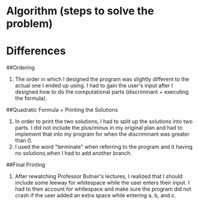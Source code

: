 # Algorithm (steps to solve the problem)

# Differences


##Ordering
1. The order in which I designed the program was slightly different to the actual one I ended up using. I had to gain the user's input after I designed how to do the computational parts (discriminant + executing the formula).


##Quadratic Formula + Printing the Solutions
1. In order to print the two solutions, I had to split up the solutions into two parts. I did not include the plus/minus in my original plan and had to implement that into my program for when the discriminant was greater than 0.
2. I used the word "terminate" when referring to the program and it having no solutions,when I had to add another branch.

##Final Printing
1. After rewatching Professor Butner's lectures, I realized that I should include some leeway for whitespace while the user enters their input. I had to then account for whitespace and make sure the program did not crash if the user added an extra space while entering a, b, and c.